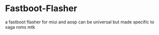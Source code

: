 # Fastboot-Flasher
a fastboot flasher for miui and aosp can be universal but made specific to xaga roms mtk
